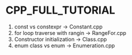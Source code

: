 # CPP_FULL_TUTORIAL

1. const vs constexpr  -> Constant.cpp
2. for loop traverse with rangin -> RangeFor.cpp
3. Constructor initialization -> Class.cpp
4. enum class vs enum	-> Enumeration.cpp
